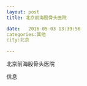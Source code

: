 ```yaml
--- 
layout: post 
title: 北京前海股骨头医院

date:   2016-05-03 13:39:56 
categories:其他  
city:北京
  
--- 
```

   
北京前海股骨头医院

信息

